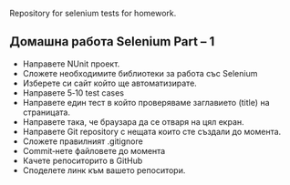 Repository for selenium tests for homework.

## Домашна работа Selenium Part – 1
  - Направете NUnit проект.
  - Сложете необходимите библиотеки за работа със Selenium
  - Изберете си сайт който ще автоматизирате.
  - Направете 5‐10 test cases
  - Направете един тест в който проверяваме заглавието (title) на страницата.
  - Направете така, че браузара да се отваря на цял екран.
  - Направете Git repository с нещата които сте създали до момента.
  - Сложете правилният .gitignore
  - Commit‐нете файловете до момента
  - Качете репоситорито в GitHub
  - Споделете линк към вашето репоситори.
